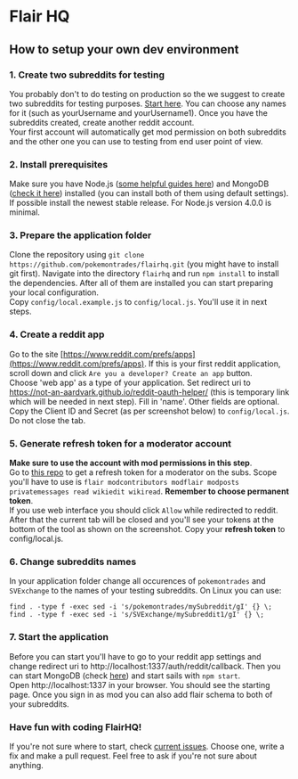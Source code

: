 # Flair HQ

## How to setup your own dev environment

### 1. Create two subreddits for testing

You probably don't to do testing on production so the we suggest to create two subreddits for testing purposes. [Start here](https://www.reddit.com/subreddits/create). You can choose any names for it (such as yourUsername and yourUsername1). Once you have the subreddits created, create another reddit account.  
Your first account will automatically get mod permission on both subreddits and the other one you can use to testing from end user point of view.

### 2. Install prerequisites

   Make sure you have Node.js ([some helpful guides here](https://nodejs.org/en/download/package-manager/)) and MongoDB ([check it here](https://docs.mongodb.com/manual/installation/)) installed (you can install both of them using default settings). If possible install the newest stable release. For Node.js version 4.0.0 is minimal.
   
### 3. Prepare the application folder 

   Clone the repository using `git clone https://github.com/pokemontrades/flairhq.git` (you might have to install git first). Navigate into the directory `flairhq` and run `npm install` to install the dependencies. After all of them are installed you can start preparing your local configuration.  
   Copy `config/local.example.js` to `config/local.js`. You'll use it in next steps.
   
### 4. Create a reddit app

   Go to the site [https://www.reddit.com/prefs/apps](https://www.reddit.com/prefs/apps). If this is your first reddit application, scroll down and click `Are you a developer? Create an app` button.  
   Choose 'web app' as a type of your application. Set redirect uri to https://not-an-aardvark.github.io/reddit-oauth-helper/ (this is temporary link which will be needed in next step). Fill in 'name'. Other fields are optional.  
   Copy the Client ID and Secret (as per screenshot below) to `config/local.js`. Do not close the tab.


### 5. Generate refresh token for a moderator account

   **Make sure to use the account with mod permissions in this step**.  
   Go to [this repo](https://github.com/not-an-aardvark/reddit-oauth-helper) to get a refresh token for a moderator on the subs. Scope you'll have to use is `flair modcontributors modflair modposts privatemessages read wikiedit wikiread`. **Remember to choose permanent token**.  
   If you use web interface you should click `Allow` while redirected to reddit. After that the current tab will be closed and you'll see your tokens at the bottom of the tool as shown on the screenshot. Copy your **refresh token** to config/local.js.
	
### 6. Change subreddits names

   In your application folder change all occurences of `pokemontrades` and `SVExchange` to the names of your testing subreddits. On Linux you can use:
   
   ```
   find . -type f -exec sed -i 's/pokemontrades/mySubreddit/gI' {} \;
   find . -type f -exec sed -i 's/SVExchange/mySubreddit1/gI' {} \;
   ```

### 7. Start the application

   Before you can start you'll have to go to your reddit app settings and change redirect uri to http://localhost:1337/auth/reddit/callback. Then you can start MongoDB (check [here](https://docs.mongodb.com/manual/tutorial/manage-mongodb-processes/)) and start sails with `npm start`.  
   Open http://localhost:1337 in your browser. You should see the starting page. Once you sign in as mod you can also add flair schema to both of your subreddits.
	
### Have fun with coding FlairHQ!

   If you're not sure where to start, check [current issues](https://github.com/pokemontrades/flairhq/issues). Choose one, write a fix and make a pull request. Feel free to ask if you're not sure about anything.
